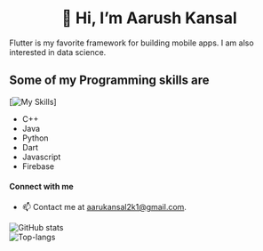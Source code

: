 
<h1 align="center">👋 Hi, I’m Aarush Kansal</h1>

Flutter is my favorite framework for building mobile apps. I am also interested in data science.

## Some of my Programming skills are
[![My Skills](https://skills.thijs.gg/icons?i=cpp,java,python,firebase,dart,html,css,react,javascript)]

- C++
- Java
- Python
- Dart
- Javascript
- Firebase

#### Connect with me
- 📫 Contact me at aarukansal2k1@gmail.com.


![GitHub stats](https://github-readme-stats.vercel.app/api?username=Aarush2k1&show_icons=true&theme=radical)
<br>
![Top-langs](https://github-readme-stats.vercel.app/api/top-langs/?username=Aarush2k1&layout=compact)
<!---
Aarush2k1/Aarush2k1 is a ✨ special ✨ repository because its `README.md` (this file) appears on your GitHub profile.
You can click the Preview link to take a look at your changes.
--->

